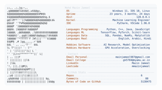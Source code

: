 <picture>
  <source srcset="https://raw.githubusercontent.com/mmazinjameel/mmazinjameel/main/dark_mode.svg?v=1740790236" media="(prefers-color-scheme: dark)">
  <img src="https://raw.githubusercontent.com/mmazinjameel/mmazinjameel/main/light_mode.svg?v=1740790236">
</picture>
